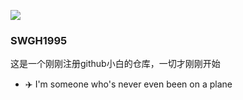 ![](https://media.giphy.com/media/icUEIrjnUuFCWDxFpU/giphy.gif)

### SWGH1995
这是一个刚刚注册github小白的仓库，一切才刚刚开始
* ✈️ I'm someone who's never even been on a plane

